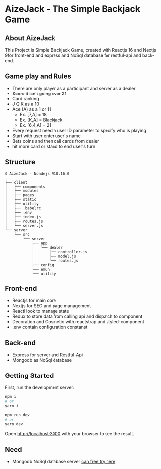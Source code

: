 # AizeJack - The Simple Backjack Game

## About AizeJack
This Project is Simple Blackjack Game, created with Reactjs 16 and Nextjs 9for front-end and express and NoSql database for restful-api and back-end.

## Game play and Rules
- There are only player as a participant and server as a dealer
- Score it isn’t going over 21
- Card ranking
 - J Q K as a 10
 - Ace (A) as a 1 or 11
   - Ex. [7,A] = 18
   - Ex. [K,A] = Blackjack
   - Ex. [6,4,A] = 21
- Every request need a user ID parameter to specify who is playing
- Start with user enter user's name
- Bets coins and then call cards from dealer
- hit more card or stand to end user's turn

## Structure
```
$ AizeJack - Nondejs V10.16.0
.
├── client
│   ├── components
│   ├── modules
│   ├── pages
│   ├── static
│   ├── utility
│   ├── .babelrc
│   ├── .env
│   ├── index.js
│   ├── routes.js
│   └── server.js
└── server
    └── src
        └── server
            ├── app
            │   └── dealer
            │       ├── controller.js
            │       ├── model.js
            │       └── routes.js
            ├── config
            ├── emun
            └── utility
```
## Front-end
- Reactjs for main core
- Nextjs for SEO and page management
- ReactHook to manage state
- Redux to store data from calling api and dispatch to component
- Decoration and Cosmetic with reactstrap and styled-component
- .env contain configuration constanst

## Back-end
- Express for server and Restful-Api
- Mongodb as NoSql database

## Getting Started

First, run the development server:

```bash
npm i
# or
yarn i

npm run dev
# or
yarn dev
```

Open [http://localhost:3000](http://localhost:3000) with your browser to see the result.

## Need
- Mongodb NoSql database server [can free try here](https://www.mongodb.com/try)
